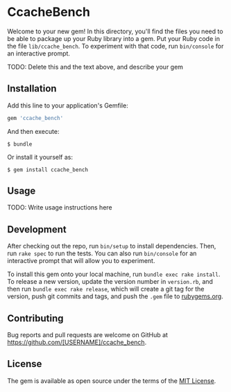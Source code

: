 # CcacheBench

Welcome to your new gem! In this directory, you'll find the files you need to be able to package up your Ruby library into a gem. Put your Ruby code in the file `lib/ccache_bench`. To experiment with that code, run `bin/console` for an interactive prompt.

TODO: Delete this and the text above, and describe your gem

## Installation

Add this line to your application's Gemfile:

```ruby
gem 'ccache_bench'
```

And then execute:

    $ bundle

Or install it yourself as:

    $ gem install ccache_bench

## Usage

TODO: Write usage instructions here

## Development

After checking out the repo, run `bin/setup` to install dependencies. Then, run `rake spec` to run the tests. You can also run `bin/console` for an interactive prompt that will allow you to experiment.

To install this gem onto your local machine, run `bundle exec rake install`. To release a new version, update the version number in `version.rb`, and then run `bundle exec rake release`, which will create a git tag for the version, push git commits and tags, and push the `.gem` file to [rubygems.org](https://rubygems.org).

## Contributing

Bug reports and pull requests are welcome on GitHub at https://github.com/[USERNAME]/ccache_bench.

## License

The gem is available as open source under the terms of the [MIT License](https://opensource.org/licenses/MIT).
